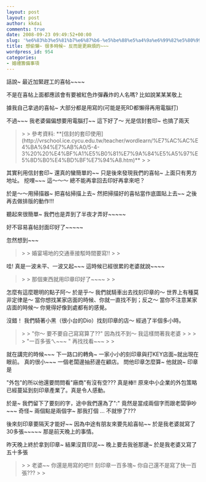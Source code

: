 ```yaml
---
layout: post
layout: post
author: kkdai
comments: true
date: 2008-09-23 09:49:52+00:00
slug: '%e6%83%b3%e5%81%b7%e6%87%b6-%e5%be%88%e5%a4%9a%e6%99%82%e5%80%99-%e5%8f%8d%e8%80%8c%e6%98%af%e6%9b%b4%e9%ba%bb%e7%85%a9%e7%9a%84'
title: 想偷懶~ 很多時候~ 反而是更麻煩的~~~
wordpress_id: 954
categories:
- 婚禮籌備事項
---
```


話說~ 最近加緊趕工的喜帖~~~~

 

不是在喜帖上面都應該會有要被紅色炸彈轟炸的人名嗎? 比如說某某某敬上

 

據我自己拿過的喜帖~ 大部分都是用寫的(可能是死RD都懶得再用電腦打)

 

不過~~~ 我老婆偏偏想要用電腦打~~ 這下好了～ 光是信封套印~ 也搞了兩天

 

<blockquote>  
> 
> 參考資料: **[信封的套印使用](http://vrschool.ice.cycu.edu.tw/teacher/wordlearn/%E7%AC%AC%E4%BA%94%E7%AB%A0/5-4-3%20%20%E4%BF%A1%E5%B0%81%E7%9A%84%E5%A5%97%E5%8D%B0%E4%BD%BF%E7%94%A8.htm)**
> 
> </blockquote>

 

其實利用信封套印~ 還真的蠻簡單的~~ 只是後來發現我們的喜帖~ 上面只有男方地址。 挖哩~~~ 這～～～ 總不能再拿回去印好再拿來吧？

 

於是～～用掃描器~ 把喜帖掃描上去~ 然把掃描好的喜帖當作底圖貼上去~~ 之後再去做排版的動作!!!

 

聽起來很簡單~ 我們也是弄到了半夜才弄好~~~~~

 

 

好不容易喜帖封面印好了~~~~~

 

忽然想到~~~ 

 

<blockquote>  
> 
> 婚宴場地的交通車接駁時間要寫!!
> 
> </blockquote>

 

哇! 真是一波未平、一波又起~~~ 這時候已經很累的老婆就說~~~~ 

 

<blockquote>  
> 
> 那個東西就用印章印好了~~~~
> 
> </blockquote>

 

怎麼有這麼聰明的點子阿～ 於是乎～ 我們就騎車出去找刻印章的～ 世界上有種莫非定律是～ 當你想找某家店面的時候、你就一直找不到；反之～ 當你不注意某家店面的時候～ 你覺得好像到處都有的感覺。

 

沒錯！ 我們騎著小黑（很小台的Dio）找刻印章的店～ 經過了半個多小時。 

 

<blockquote>  
> 
> "你～ 要不要自己寫寫算了??" 因為找不到～ 我這樣問著我老婆
> 
>    
> 
> "一百多張ㄟ~~~ " 再找找看~~~
> 
> </blockquote>

 

就在講完的時候~~~ 下一路口的轉角~ 一家小小的刻印章與打KEY店面~就出現在眼前。 真的很小~~~ 一個老闆邊抽菸邊在顧店。 問他印章怎麼算~ 他就說~ 印章是

 

"外包"的所以他還要問問看"廠商"有沒有空??? 真是棒!! 原來中小企業的外包策略已經蔓延到刻印章產業了。真是令人感動。

 

於是~ 我們留下了要刻的字，途中我們還為了":" 竟然是當成兩個字而跟老闆爭吵~~~ 奇怪~ 兩個點是兩個字~ 那我打個 ... 不就慘了???

 

後來刻印章要隔天才能好~~ 因為中途有朋友來要先給喜帖~~ 於是我老婆就寫了30多張~~~~~ 那是前天晚上的事情。

 

昨天晚上終於拿到印章~ 結果沒買印泥~~ 晚上要去我爸那邊~ 於是我老婆又寫了五十多張

 

 

<blockquote>  
> 
> 老婆~~ 你還是用寫的吧!!! 刻印章一百多塊~ 你自己還不是寫了快一百張???
> 
> </blockquote>
